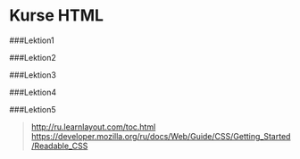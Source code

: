 # Kurse HTML

###Lektion1

###Lektion2

###Lektion3

###Lektion4

###Lektion5

><http://ru.learnlayout.com/toc.html>
><https://developer.mozilla.org/ru/docs/Web/Guide/CSS/Getting_Started/Readable_CSS>
